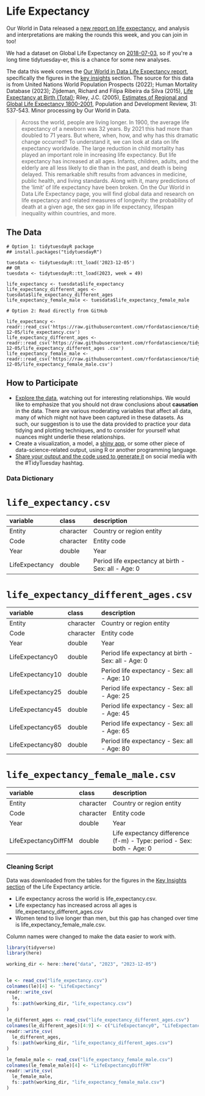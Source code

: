 # Life Expectancy

Our World in Data released a [new report on life expectancy](https://ourworldindata.org/life-expectancy), and analysis and interpretations are making the rounds this week, and you can join in too! 

We had a dataset on Global Life Expectancy on [2018-07-03](https://github.com/rfordatascience/tidytuesday/tree/master/data/2018#readme), so if you're a long time tidytuesday-er, this is a chance for some new analyses. 

The data this week comes the [Our World in Data Life Expectancy report](https://ourworldindata.org/life-expectancy), specifically the figures in the [key insights](https://ourworldindata.org/life-expectancy#key-insights) section. The source for this data is from United Nations World Population Prospects (2022); Human Mortality Database (2023); Zijdeman, Richard and Filipa Ribeira da Silva (2015), [Life Expectancy at Birth (Total)](http://hdl.handle.net/10622/LKYT5); Riley, J.C. (2005), [Estimates of Regional and Global Life Expectancy 1800-2001](https://doi.org/10.1111/j.1728-4457.2005.00083.x), Population and Development Review, 31: 537-543. Minor processing by Our World in Data. 

>Across the world, people are living longer.
In 1900, the average life expectancy of a newborn was 32 years. By 2021 this had more than doubled to 71 years.
But where, when, how, and why has this dramatic change occurred?
To understand it, we can look at data on life expectancy worldwide.
The large reduction in child mortality has played an important role in increasing life expectancy. But life expectancy has increased at all ages. Infants, children, adults, and the elderly are all less likely to die than in the past, and death is being delayed.
This remarkable shift results from advances in medicine, public health, and living standards. Along with it, many predictions of the ‘limit’ of life expectancy have been broken.
On the Our World in Data Life Expectancy page, you will find global data and research on life expectancy and related measures of longevity: the probability of death at a given age, the sex gap in life expectancy, lifespan inequality within countries, and more.


## The Data

```{r}
# Option 1: tidytuesdayR package 
## install.packages("tidytuesdayR")

tuesdata <- tidytuesdayR::tt_load('2023-12-05')
## OR
tuesdata <- tidytuesdayR::tt_load(2023, week = 49)

life_expectancy <- tuesdata$life_expectancy
life_expectancy_different_ages <- tuesdata$life_expectancy_different_ages
life_expectancy_female_male <- tuesdata$life_expectancy_female_male

# Option 2: Read directly from GitHub

life_expectancy <- readr::read_csv('https://raw.githubusercontent.com/rfordatascience/tidytuesday/master/data/2023/2023-12-05/life_expectancy.csv')
life_expectancy_different_ages <- readr::read_csv('https://raw.githubusercontent.com/rfordatascience/tidytuesday/master/data/2023/2023-12-05/life_expectancy_different_ages .csv')
life_expectancy_female_male <- readr::read_csv('https://raw.githubusercontent.com/rfordatascience/tidytuesday/master/data/2023/2023-12-05/life_expectancy_female_male.csv')
```

## How to Participate

- [Explore the data](https://r4ds.hadley.nz/), watching out for interesting relationships. We would like to emphasize that you should not draw conclusions about **causation** in the data. There are various moderating variables that affect all data, many of which might not have been captured in these datasets. As such, our suggestion is to use the data provided to practice your data tidying and plotting techniques, and to consider for yourself what nuances might underlie these relationships.
- Create a visualization, a model, a [shiny app](https://shiny.posit.co/), or some other piece of data-science-related output, using R or another programming language.
- [Share your output and the code used to generate it](../../../sharing.md) on social media with the #TidyTuesday hashtag.

### Data Dictionary

# `life_expectancy.csv`

|variable                                            |class     |description                                         |
|:---------------------------------------------------|:---------|:---------------------------------------------------|
|Entity                                              |character |Country or region entity                                             |
|Code                                                |character |Entity code                                                |
|Year                                                |double    |Year                                                |
|LifeExpectancy  |double    |Period life expectancy at birth - Sex: all - Age: 0 |

# `life_expectancy_different_ages.csv`

|variable                                            |class     |description                                         |
|:---------------------------------------------------|:---------|:---------------------------------------------------|
|Entity                                              |character |Country or region entity                                              |
|Code                                                |character |Entity code                                                |
|Year                                                |double    |Year                                                |
|LifeExpectancy0 |double    |Period life expectancy at birth - Sex: all - Age: 0 |
|LifeExpectancy10  |double    |Period life expectancy - Sex: all - Age: 10         |
|LifeExpectancy25 |double    |Period life expectancy - Sex: all - Age: 25         |
|LifeExpectancy45  |double    |Period life expectancy - Sex: all - Age: 45         |
|LifeExpectancy65   |double    |Period life expectancy - Sex: all - Age: 65         |
|LifeExpectancy80     |double    |Period life expectancy - Sex: all - Age: 80       |


# `life_expectancy_female_male.csv`

|variable                                                             |class     |description                                                          |
|:--------------------------------------------------------------------|:---------|:--------------------------------------------------------------------|
|Entity                                                               |character |Country or region entity                                                               |
|Code                                                                 |character |Entity code                                                                 |
|Year                                                                 |double    |Year                                                                 |
|LifeExpectancyDiffFM |double    |Life expectancy difference (f-m) - Type: period - Sex: both - Age: 0 |


### Cleaning Script

Data was downloaded from the tables for the figures in the [Key Insights section](https://ourworldindata.org/life-expectancy?insight=life-expectancy-has-surpassed-predictions-again-and-again#key-insights) of the Life Expectancy article.

* Life expectancy across the world is life_expectancy.csv.  
* Life expectancy has increased across all ages is life_expectancy_different_ages.csv
* Women tend to live longer than men, but this gap has changed over time is life_expectancy_female_male.csv.


Column names were changed to make the data easier to work with.


``` r
library(tidyverse)
library(here)

working_dir <- here::here("data", "2023", "2023-12-05")


le <- read_csv("life_expectancy.csv")
colnames(le)[4] <- "LifeExpectancy"
readr::write_csv(
  le,
  fs::path(working_dir, "life_expectancy.csv")
)

le_different_ages <- read_csv("life_expectancy_different_ages.csv")
colnames(le_different_ages)[4:9] <- c("LifeExpectancy0", "LifeExpectancy10", "LifeExpectancy25","LifeExpectancy45", "LifeExpectancy65", "LifeExpectancy80")
readr::write_csv(
  le_different_ages,
  fs::path(working_dir, "life_expectancy_different_ages.csv")
)

le_female_male <- read_csv("life_expectancy_female_male.csv")
colnames(le_female_male)[4] <- "LifeExpectancyDiffFM"
readr::write_csv(
  le_female_male,
  fs::path(working_dir, "life_expectancy_female_male.csv")
)



```

